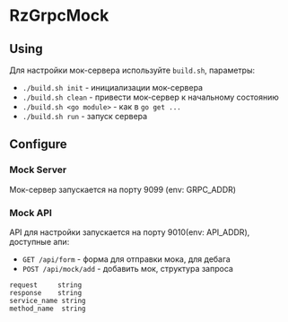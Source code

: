 # RzGrpcMock

## Using
Для настройки мок-сервера используйте `build.sh`, параметры:
 * `./build.sh init` - инициализации мок-сервера
 * `./build.sh clean` - привести мок-сервер к начальному состоянию
 * `./build.sh <go module>` - как в `go get ...`
 * `./build.sh run` - запуск сервера

## Configure

### Mock Server
Мок-сервер запускается на порту 9099 (env: GRPC_ADDR)

### Mock API

API для настройки запускается на порту 9010(env: API_ADDR), доступные апи:
 * `GET /api/form` - форма для отправки мока, для дебага
 * `POST /api/mock/add` - добавить мок, структура запроса
```
request     string
response    string
service_name string
method_name  string
```